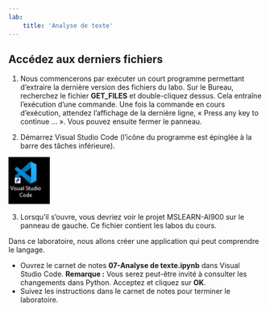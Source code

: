 ```yaml
---
lab:
    title: 'Analyse de texte'
---
```


## Accédez aux derniers fichiers 

1. Nous commencerons par exécuter un court programme permettant d’extraire la dernière version des fichiers du labo. Sur le Bureau, recherchez le fichier **GET_FILES** et double-cliquez dessus. Cela entraîne l’exécution d’une commande. Une fois la commande en cours d’exécution, attendez l’affichage de la dernière ligne, « Press any key to continue ... ». Vous pouvez ensuite fermer le panneau.

2.  Démarrez Visual Studio Code (l’icône du programme est épinglée à la barre des tâches inférieure). 

![Icône Visual Studio Code](./images/vscode.jpg)

3. Lorsqu’il s’ouvre, vous devriez voir le projet MSLEARN-AI900 sur le panneau de gauche. Ce fichier contient les labos du cours. 

Dans ce laboratoire, nous allons créer une application qui peut comprendre le langage.

-  Ouvrez le carnet de notes **07-Analyse de texte.ipynb** dans Visual Studio Code.
    **Remarque :** Vous serez peut-être invité à consulter les changements dans Python. Acceptez et cliquez sur **OK**.
-  Suivez les instructions dans le carnet de notes pour terminer le laboratoire.
